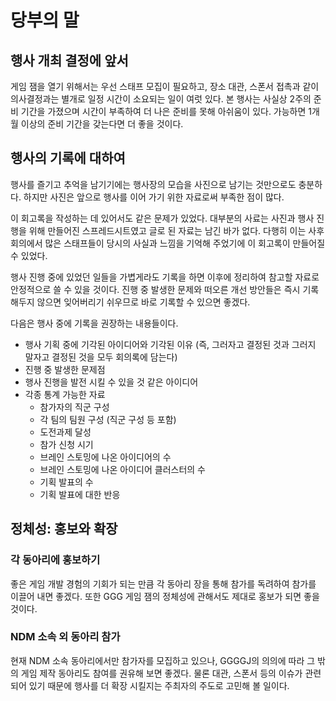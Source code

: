# 당부의 말

## 행사 개최 결정에 앞서

게임 잼을 열기 위해서는 우선 스태프 모집이 필요하고, 장소 대관, 스폰서 접촉과 같이 의사결정과는 별개로 일정 시간이 소요되는 일이 여럿 있다.
본 행사는 사실상 2주의 준비 기간을 가졌으며 시간이 부족하여 더 나은 준비를 못해 아쉬움이 있다.
가능하면 1개월 이상의 준비 기간을 갖는다면 더 좋을 것이다.

## 행사의 기록에 대하여

행사를 즐기고 추억을 남기기에는 행사장의 모습을 사진으로 남기는 것만으로도 충분하다.
하지만 사진은 앞으로 행사를 이어 가기 위한 자료로써 부족한 점이 많다.

이 회고록을 작성하는 데 있어서도 같은 문제가 있었다. 대부분의 사료는 사진과 행사 진행을 위해 만들어진 스프레드시트였고 글로 된 자료는 남긴 바가 없다.
다행히 이는 사후 회의에서 많은 스태프들이 당시의 사실과 느낌을 기억해 주었기에 이 회고록이 만들어질 수 있었다.

행사 진행 중에 있었던 일들을 가볍게라도 기록을 하면 이후에 정리하여 참고할 자료로 안정적으로 쓸 수 있을 것이다.
진행 중 발생한 문제와 떠오른 개선 방안들은 즉시 기록해두지 않으면 잊어버리기 쉬우므로 바로 기록할 수 있으면 좋겠다.

다음은 행사 중에 기록을 권장하는 내용들이다.

* 행사 기획 중에 기각된 아이디어와 기각된 이유 (즉, 그러자고 결정된 것과 그러지 말자고 결정된 것을 모두 회의록에 담는다)
* 진행 중 발생한 문제점
* 행사 진행을 발전 시킬 수 있을 것 같은 아이디어
* 각종 통계 가능한 자료
    * 참가자의 직군 구성
    * 각 팀의 팀원 구성 (직군 구성 등 포함)
    * 도전과제 달성
    * 참가 신청 시기
    * 브레인 스토밍에 나온 아이디어의 수
    * 브레인 스토밍에 나온 아이디어 클러스터의 수
    * 기획 발표의 수
    * 기획 발표에 대한 반응

## 정체성: 홍보와 확장

### 각 동아리에 홍보하기

좋은 게임 개발 경험의 기회가 되는 만큼 각 동아리 장을 통해 참가를 독려하여 참가를 이끌어 내면 좋겠다.
또한 GGG 게임 잼의 정체성에 관해서도 제대로 홍보가 되면 좋을 것이다.

### NDM 소속 외 동아리 참가

현재 NDM 소속 동아리에서만 참가자를 모집하고 있으나, GGGGJ의 의의에 따라 그 밖의 게임 제작 동아리도 참여를 권유해 보면 좋겠다.
물론 대관, 스폰서 등의 이슈가 관련되어 있기 때문에 행사를 더 확장 시킬지는 주최자의 주도로 고민해 볼 일이다.
